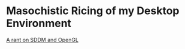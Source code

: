 # Masochistic Ricing of my Desktop Environment
[A rant on SDDM and OpenGL](https://stvnliu.github.io/rice/sddm.md)
